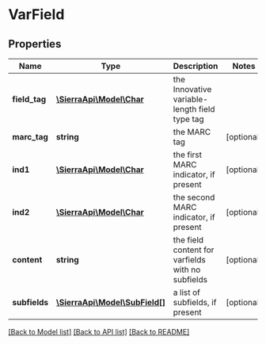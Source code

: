 # VarField

## Properties
Name | Type | Description | Notes
------------ | ------------- | ------------- | -------------
**field_tag** | [**\SierraApi\Model\Char**](Char.md) | the Innovative variable-length field type tag | 
**marc_tag** | **string** | the MARC tag | [optional] 
**ind1** | [**\SierraApi\Model\Char**](Char.md) | the first MARC indicator, if present | [optional] 
**ind2** | [**\SierraApi\Model\Char**](Char.md) | the second MARC indicator, if present | [optional] 
**content** | **string** | the field content for varfields with no subfields | [optional] 
**subfields** | [**\SierraApi\Model\SubField[]**](SubField.md) | a list of subfields, if present | [optional] 

[[Back to Model list]](../README.md#documentation-for-models) [[Back to API list]](../README.md#documentation-for-api-endpoints) [[Back to README]](../README.md)


